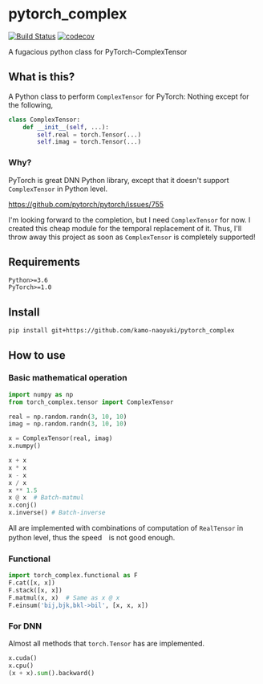 # pytorch_complex

[![Build Status](https://travis-ci.org/kamo-naoyuki/pytorch_complex.svg?branch=master)](https://travis-ci.org/kamo-naoyuki/pytorch_complex)
[![codecov](https://codecov.io/gh/kamo-naoyuki/pytorch_complex/branch/master/graph/badge.svg)](https://codecov.io/gh/kamo-naoyuki/pytorch_complex)

A fugacious python class for PyTorch-ComplexTensor


## What is this?
A Python class to perform `ComplexTensor` for PyTorch: Nothing except for the following,

```python
class ComplexTensor: 
    def __init__(self, ...):
        self.real = torch.Tensor(...)
        self.imag = torch.Tensor(...)
```

### Why?
PyTorch is great DNN Python library, except that it doesn't support `ComplexTensor` in Python level.

https://github.com/pytorch/pytorch/issues/755

I'm looking forward to the completion, but I need `ComplexTensor` for now.
 I created this cheap module for the temporal replacement of it. Thus, I'll throw away this project as soon as  `ComplexTensor` is completely supported!

## Requirements

```
Python>=3.6
PyTorch>=1.0
```

## Install

```
pip install git+https://github.com/kamo-naoyuki/pytorch_complex
```

## How to use

### Basic mathematical operation
```python
import numpy as np
from torch_complex.tensor import ComplexTensor

real = np.random.randn(3, 10, 10)
imag = np.random.randn(3, 10, 10)

x = ComplexTensor(real, imag)
x.numpy()

x + x
x * x
x - x
x / x
x ** 1.5
x @ x  # Batch-matmul
x.conj()
x.inverse() # Batch-inverse
```

All are implemented with combinations of computation of `RealTensor` in python level, thus the speed　is not good enough.


### Functional

```python
import torch_complex.functional as F
F.cat([x, x])
F.stack([x, x])
F.matmul(x, x)  # Same as x @ x
F.einsum('bij,bjk,bkl->bil', [x, x, x])
```

### For DNN
Almost all methods that `torch.Tensor` has are implemented. 

```python
x.cuda()
x.cpu()
(x + x).sum().backward()
```
